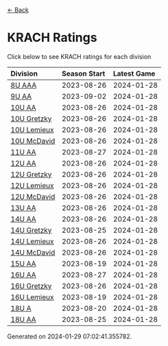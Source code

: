 [<- Back](../readme.md)
# KRACH Ratings
Click below to see KRACH ratings for each division

| Division | Season Start | Latest Game |
| :-- | :-- | :-- |
| [8U AAA](8U-AAA-ratings.md) | 2023-08-26 | 2024-01-28 |
| [9U AA](9U-AA-ratings.md) | 2023-09-02 | 2024-01-28 |
| [10U AA](10U-AA-ratings.md) | 2023-08-26 | 2024-01-28 |
| [10U Gretzky](10U-Gretzky-ratings.md) | 2023-08-26 | 2024-01-28 |
| [10U Lemieux](10U-Lemieux-ratings.md) | 2023-08-26 | 2024-01-28 |
| [10U McDavid](10U-McDavid-ratings.md) | 2023-08-26 | 2024-01-28 |
| [11U AA](11U-AA-ratings.md) | 2023-08-27 | 2024-01-28 |
| [12U AA](12U-AA-ratings.md) | 2023-08-26 | 2024-01-28 |
| [12U Gretzky](12U-Gretzky-ratings.md) | 2023-08-26 | 2024-01-28 |
| [12U Lemieux](12U-Lemieux-ratings.md) | 2023-08-26 | 2024-01-28 |
| [12U McDavid](12U-McDavid-ratings.md) | 2023-08-26 | 2024-01-28 |
| [13U AA](13U-AA-ratings.md) | 2023-08-26 | 2024-01-28 |
| [14U AA](14U-AA-ratings.md) | 2023-08-26 | 2024-01-28 |
| [14U Gretzky](14U-Gretzky-ratings.md) | 2023-08-25 | 2024-01-28 |
| [14U Lemieux](14U-Lemieux-ratings.md) | 2023-08-26 | 2024-01-28 |
| [14U McDavid](14U-McDavid-ratings.md) | 2023-08-26 | 2024-01-28 |
| [15U AA](15U-AA-ratings.md) | 2023-08-19 | 2024-01-28 |
| [16U AA](16U-AA-ratings.md) | 2023-08-27 | 2024-01-28 |
| [16U Gretzky](16U-Gretzky-ratings.md) | 2023-08-26 | 2024-01-28 |
| [16U Lemieux](16U-Lemieux-ratings.md) | 2023-08-19 | 2024-01-28 |
| [18U A](18U-A-ratings.md) | 2023-08-20 | 2024-01-28 |
| [18U AA](18U-AA-ratings.md) | 2023-08-25 | 2024-01-28 |

Generated on 2024-01-29 07:02:41.355782.
